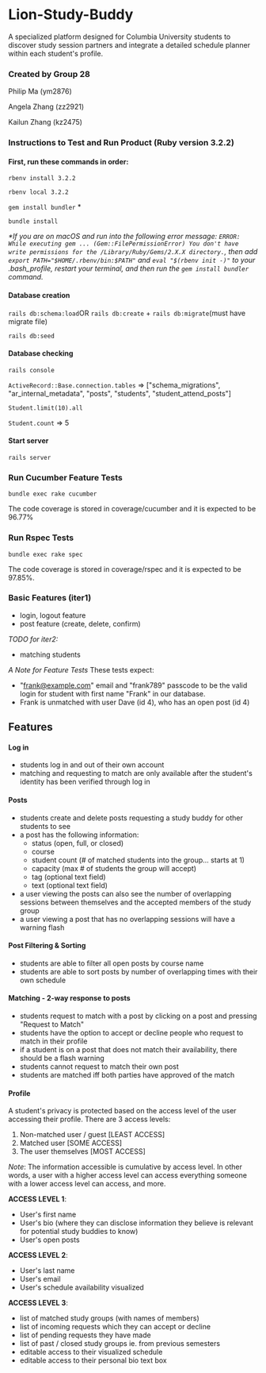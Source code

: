 # Lion-Study-Buddy

A specialized platform designed for Columbia University students to discover study session partners and integrate a detailed schedule planner within each student's profile.

### Created by Group 28
Philip Ma (ym2876)

Angela Zhang (zz2921)

Kailun Zhang (kz2475)

### Instructions to Test and Run Product (Ruby version 3.2.2)

#### First, run these commands in order:
  `rbenv install 3.2.2`
  
  `rbenv local 3.2.2`
  
  `gem install bundler` *
  
  `bundle install`

*\*If you are on macOS and run into the following error message: `ERROR: While executing gem ... (Gem::FilePermissionError) You don't have write permissions for the /Library/Ruby/Gems/2.X.X directory.`, then add `export PATH="$HOME/.rbenv/bin:$PATH"` and
`eval "$(rbenv init -)"` to your .bash_profile, restart your terminal, and then run the `gem install bundler` command.*

#### Database creation
  `rails db:schema:load`OR `rails db:create` + `rails db:migrate`(must have migrate file)
  
  `rails db:seed`

#### Database checking
  `rails console`
  
  `ActiveRecord::Base.connection.tables` => ["schema_migrations", "ar_internal_metadata", "posts", "students", "student_attend_posts"]
  
  `Student.limit(10).all`
  
  `Student.count` => 5

#### Start server
  `rails server`

### Run Cucumber Feature Tests
  `bundle exec rake cucumber` 

The code coverage is stored in coverage/cucumber and it is expected to be 96.77%

### Run Rspec Tests
  `bundle exec rake spec`

The code coverage is stored in coverage/rspec and it is expected to be 97.85%.

### Basic Features (iter1)
* login, logout feature 
* post feature (create, delete, confirm)

*TODO for iter2:* 
* matching students

*A Note for Feature Tests*
These tests expect:
* "frank@example.com" email and "frank789" passcode to be the valid login for student with first name "Frank" in our database.
* Frank is unmatched with user Dave (id 4), who has an open post (id 4)


## Features

#### Log in
* students log in and out of their own account
* matching and requesting to match are only available after the student's identity has been verified through log in

#### Posts
* students create and delete posts requesting a study buddy for other students to see
* a post has the following information: 
  * status (open, full, or closed)
  * course
  * student count (# of matched students into the group... starts at 1)
  * capacity (max # of students the group will accept)
  * tag (optional text field)
  * text (optional text field)
* a user viewing the posts can also see the number of overlapping sessions between themselves and the accepted members of the study group
* a user viewing a post that has no overlapping sessions will have a warning flash

#### Post Filtering & Sorting
* students are able to filter all open posts by course name
* students are able to sort posts by number of overlapping times with their own schedule

#### Matching - 2-way response to posts
* students request to match with a post by clicking on a post and pressing "Request to Match"
* students have the option to accept or decline people who request to match in their profile
* if a student is on a post that does not match their availability, there should be a flash warning
* students cannot request to match their own post
* students are matched iff both parties have approved of the match

#### Profile
A student's privacy is protected based on the access level of the user accessing their profile. There are 3 access levels:
1. Non-matched user / guest [LEAST ACCESS]
2. Matched user [SOME ACCESS]
3. The user themselves [MOST ACCESS]

*Note*: The information accessible is cumulative by access level. In other words, a user with a higher access level can access everything someone with a lower access level can access, and more.

**ACCESS LEVEL 1**:
* User's first name
* User's bio (where they can disclose information they believe is relevant for potential study buddies to know)
* User's open posts

**ACCESS LEVEL 2**:
* User's last name
* User's email
* User's schedule availability visualized

**ACCESS LEVEL 3**:
* list of matched study groups (with names of members)
* list of incoming requests which they can accept or decline
* list of pending requests they have made
* list of past / closed study groups ie. from previous semesters
* editable access to their visualized schedule
* editable access to their personal bio text box
